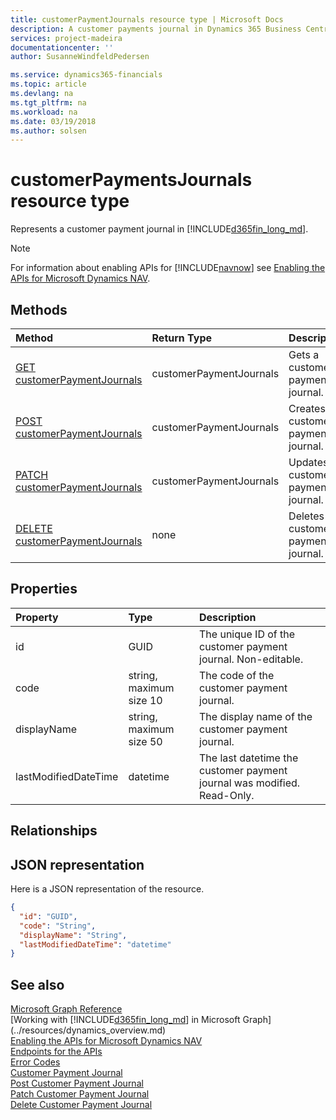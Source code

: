 ```yaml
---
title: customerPaymentJournals resource type | Microsoft Docs
description: A customer payments journal in Dynamics 365 Business Central.
services: project-madeira
documentationcenter: ''
author: SusanneWindfeldPedersen

ms.service: dynamics365-financials
ms.topic: article
ms.devlang: na
ms.tgt_pltfrm: na
ms.workload: na
ms.date: 03/19/2018
ms.author: solsen
---
```


# customerPaymentsJournals resource type
Represents a customer payment journal in [!INCLUDE[d365fin_long_md](../../includes/d365fin_long_md.md)].

> [!NOTE]  
> For information about enabling APIs for [!INCLUDE[navnow](../../includes/navnow_md.md)] see [Enabling the APIs for Microsoft Dynamics NAV](../../enabling-apis-for-dynamics-nav.md).

## Methods

| Method               | Return Type             |Description                      |
|:---------------------|:------------------------|:--------------------------------|
|[GET customerPaymentJournals](../api/dynamics_customerpaymentsjournal_get.md)      |customerPaymentJournals|Gets a customer payment journal.   |
|[POST customerPaymentJournals](../api/dynamics_create_customerpaymentsjournal.md)  |customerPaymentJournals|Creates a customer payment journal.|
|[PATCH customerPaymentJournals](../api/dynamics_customerpaymentsjournal_update.md) |customerPaymentJournals|Updates a customer payment journal.|
|[DELETE customerPaymentJournals](../api/dynamics_customerpaymentsjournal_delete.md)|none                     |Deletes a customer payment journal.|

## Properties
| Property	         | Type	                 |Description                                                             |
|:-------------------|:----------------------|:-----------------------------------------------------------------------|
|id                  |GUID                   |The unique ID of the customer payment journal. Non-editable.           |
|code                |string, maximum size 10| The code of the customer payment journal.                             |
|displayName         |string, maximum size 50| The display name of the customer payment journal.                     |
|lastModifiedDateTime|datetime               |The last datetime the customer payment journal was modified. Read-Only.|

## Relationships

## JSON representation

Here is a JSON representation of the resource.


```json
{
  "id": "GUID",
  "code": "String",
  "displayName": "String",
  "lastModifiedDateTime": "datetime"
}
```

## See also
[Microsoft Graph Reference](../api/dynamics_graph_reference.md)  
[Working with [!INCLUDE[d365fin_long_md](../../includes/d365fin_long_md.md)] in Microsoft Graph](../resources/dynamics_overview.md)  
[Enabling the APIs for Microsoft Dynamics NAV](../../enabling-apis-for-dynamics-nav.md)  
[Endpoints for the APIs](../../endpoints-apis-for-dynamics.md)  
[Error Codes](../dynamics_error_codes.md)  
[Customer Payment Journal](../api/dynamics_customerpaymentsjournal_get.md)  
[Post Customer Payment Journal](../api/dynamics_create_customerpaymentsjournal.md)  
[Patch Customer Payment Journal](../api/dynamics_customerpaymentsjournal_update.md)  
[Delete Customer Payment Journal](../api/dynamics_customerpaymentsjournal_delete.md)  
